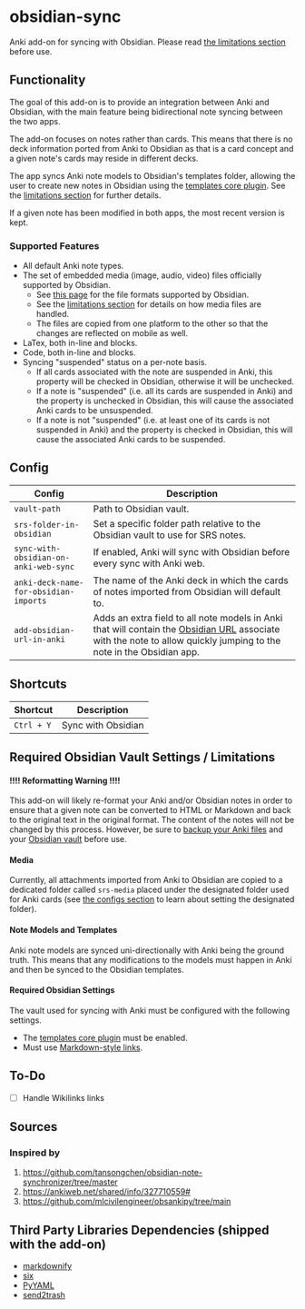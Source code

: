 # obsidian-sync

Anki add-on for syncing with Obsidian. Please read [the limitations section](#required-obsidian-vault-settings--limitations)
before use.

## Functionality

The goal of this add-on is to provide an integration between Anki and Obsidian, with
the main feature being bidirectional note syncing between the two apps.

The add-on focuses on notes rather than cards. This means that there is no deck
information ported from Anki to Obsidian as that is a card concept and a given note's
cards may reside in different decks.

The app syncs Anki note models to Obsidian's templates folder, allowing the user to
create new notes in Obsidian using the [templates core plugin](https://help.obsidian.md/Plugins/Templates). See the
[limitations section](#note-models-and-templates) for further details.

If a given note has been modified in both apps, the most recent version is kept.

### Supported Features

- All default Anki note types.
- The set of embedded media (image, audio, video) files officially supported by Obsidian.
  - See [this page](https://help.obsidian.md/Files+and+folders/Accepted+file+formats) for the file formats supported by Obsidian.
  - See the [limitations section](#media) for details on how media files are handled.
  - The files are copied from one platform to the other so that the changes are reflected on mobile as well.
- LaTex, both in-line and blocks.
- Code, both in-line and blocks.
- Syncing "suspended" status on a per-note basis.
  - If all cards associated with the note are suspended in Anki, this property will be checked in Obsidian, otherwise it will be unchecked.
  - If a note is "suspended" (i.e. all its cards are suspended in Anki) and the property is unchecked in Obsidian, this will cause the associated Anki cards to be unsuspended.
  - If a note is not "suspended" (i.e. at least one of its cards is not suspended in Anki) and the property is checked in Obsidian, this will cause the associated Anki cards to be suspended.

## Config

| Config                                | Description                                                                                                                                                                                                                     |
|---------------------------------------|---------------------------------------------------------------------------------------------------------------------------------------------------------------------------------------------------------------------------------|
| `vault-path`                          | Path to Obsidian vault.                                                                                                                                                                                                         |
| `srs-folder-in-obsidian`              | Set a specific folder path relative to the Obsidian vault to use for SRS notes.                                                                                                                                                 |
| `sync-with-obsidian-on-anki-web-sync` | If enabled, Anki will sync with Obsidian before every sync with Anki web.                                                                                                                                                       |
| `anki-deck-name-for-obsidian-imports` | The name of the Anki deck in which the cards of notes imported from Obsidian will default to.                                                                                                                                   |
| `add-obsidian-url-in-anki`            | Adds an extra field to all note models in Anki that will contain the [Obsidian URL](https://help.obsidian.md/Extending+Obsidian/Obsidian+URI) associate with the note to allow quickly jumping to the note in the Obsidian app. |

## Shortcuts

| Shortcut | Description        |
|----------|--------------------|
| `Ctrl + Y` | Sync with Obsidian |

## Required Obsidian Vault Settings / Limitations

#### !!!! Reformatting Warning !!!!

This add-on will likely re-format your Anki and/or Obsidian notes in order to ensure that a given note can be
converted to HTML or Markdown and back to the original text in the original format. The content of the notes
will not be changed by this process. However, be sure to [backup your Anki files](https://docs.ankiweb.net/backups.html#backups)
and your [Obsidian vault](https://help.obsidian.md/Getting+started/Back+up+your+Obsidian+files) before use.

#### Media

Currently, all attachments imported from Anki to Obsidian are copied to a dedicated folder called `srs-media` placed
under the designated folder used for Anki cards (see [the configs section](#config) to learn about setting the
designated folder).

#### Note Models and Templates

Anki note models are synced uni-directionally with Anki being the ground truth. This means that any modifications to the
models must happen in Anki and then be synced to the Obsidian templates.

#### Required Obsidian Settings

The vault used for syncing with Anki must be configured with the following settings.

- The [templates core plugin](https://help.obsidian.md/Plugins/Templates) must be enabled.
- Must use [Markdown-style links](https://help.obsidian.md/Linking+notes+and+files/Internal+links#Supported+formats+for+internal+links).

## To-Do

- [ ] Handle Wikilinks links

## Sources

### Inspired by

1. https://github.com/tansongchen/obsidian-note-synchronizer/tree/master
2. https://ankiweb.net/shared/info/327710559#
3. https://github.com/mlcivilengineer/obsankipy/tree/main

## Third Party Libraries Dependencies (shipped with the add-on)

- [markdownify](https://github.com/matthewwithanm/python-markdownify)
- [six](https://github.com/benjaminp/six)
- [PyYAML](https://github.com/yaml/pyyaml)
- [send2trash](https://github.com/arsenetar/send2trash)
